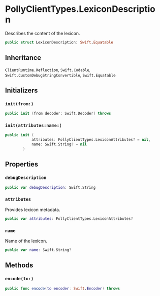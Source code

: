 # PollyClientTypes.LexiconDescription

Describes the content of the lexicon.

``` swift
public struct LexiconDescription: Swift.Equatable 
```

## Inheritance

`ClientRuntime.Reflection`, `Swift.Codable`, `Swift.CustomDebugStringConvertible`, `Swift.Equatable`

## Initializers

### `init(from:)`

``` swift
public init (from decoder: Swift.Decoder) throws 
```

### `init(attributes:name:)`

``` swift
public init (
            attributes: PollyClientTypes.LexiconAttributes? = nil,
            name: Swift.String? = nil
        )
```

## Properties

### `debugDescription`

``` swift
public var debugDescription: Swift.String 
```

### `attributes`

Provides lexicon metadata.

``` swift
public var attributes: PollyClientTypes.LexiconAttributes?
```

### `name`

Name of the lexicon.

``` swift
public var name: Swift.String?
```

## Methods

### `encode(to:)`

``` swift
public func encode(to encoder: Swift.Encoder) throws 
```
